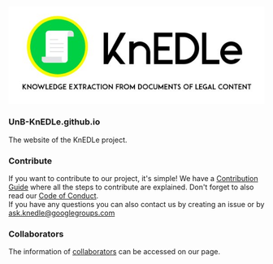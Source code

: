 [<img src="https://raw.githubusercontent.com/UnB-KnEDLe/DODFMiner/oss_checklist/assets/img/knedle.jpg" width="1300" title="">](https://unb-knedle.github.io/)

### UnB-KnEDLe.github.io

The website of the KnEDLe project.

### Contribute

If you want to contribute to our project, it's simple! We have a [Contribution Guide](CONTRIBUTING.md) where all the steps to contribute are explained.
Don't forget to also read our [Code of Conduct](CODE_OF_CONDUCT.md).   
If you have any questions you can also contact us by creating an issue or by ask.knedle@googlegroups.com

### Collaborators

The information of [collaborators](https://unb-knedle.github.io/#members) can be accessed on our page.
